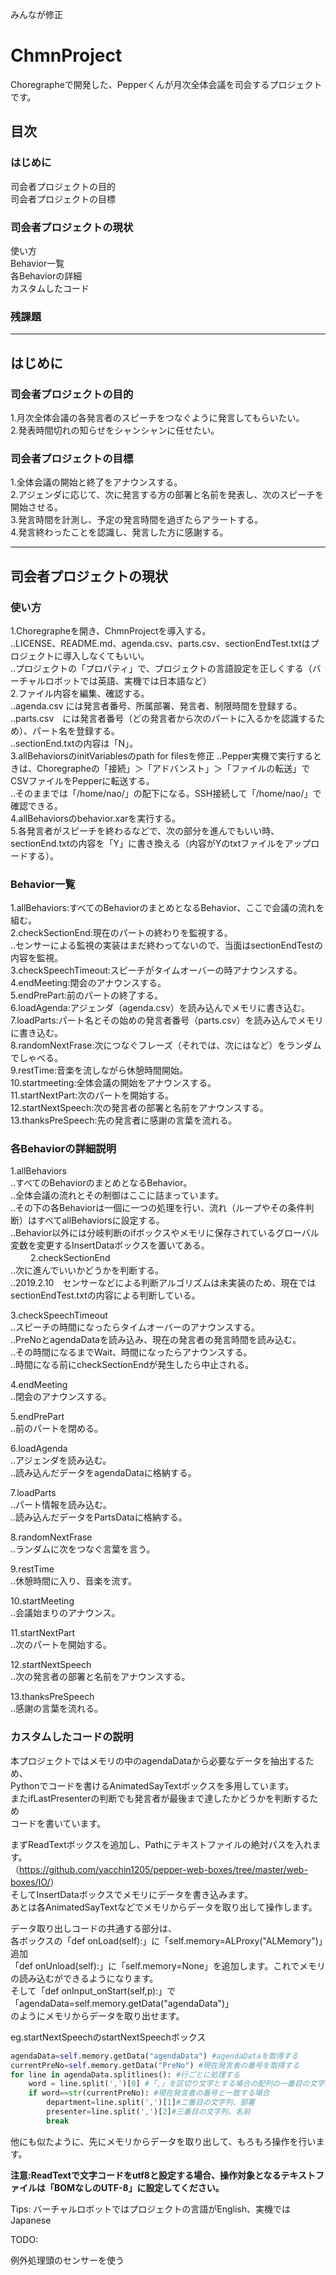 みんなが修正

# ChmnProject  
Choregrapheで開発した、Pepperくんが月次全体会議を司会するプロジェクトです。  
  
## 目次  
### はじめに  
司会者プロジェクトの目的  
司会者プロジェクトの目標  
### 司会者プロジェクトの現状  
使い方  
Behavior一覧  
各Behaviorの詳細  
カスタムしたコード  
### 残課題  
  
****  
## はじめに  
  
### 司会者プロジェクトの目的  
1.月次全体会議の各発言者のスピーチをつなぐように発言してもらいたい。  
2.発表時間切れの知らせをシャンシャンに任せたい。  
### 司会者プロジェクトの目標  
1.全体会議の開始と終了をアナウンスする。  
2.アジェンダに応じて、次に発言する方の部署と名前を発表し、次のスピーチを開始させる。  
3.発言時間を計測し、予定の発言時間を過ぎたらアラートする。  
4.発言終わったことを認識し、発言した方に感謝する。  
  
****  
## 司会者プロジェクトの現状  
  
### 使い方  
1.Choregrapheを開き、ChmnProjectを導入する。  
..LICENSE、README.md、agenda.csv、parts.csv、sectionEndTest.txtはプロジェクトに導入しなくてもいい。  
..プロジェクトの「プロパティ」で、プロジェクトの言語設定を正しくする（バーチャルロボットでは英語、実機では日本語など）  
2.ファイル内容を編集、確認する。  
..agenda.csv には発言者番号、所属部署、発言者、制限時間を登録する。  
..parts.csv　には発言者番号（どの発言者から次のパートに入るかを認識するため）、パート名を登録する。  
..sectionEnd.txtの内容は「N」。  
3.allBehaviorsのinitVariablesのpath for filesを修正 
..Pepper実機で実行するときは、Choregrapheの「接続」＞「アドバンスト」＞「ファイルの転送」でCSVファイルをPepperに転送する。  
..そのままでは「/home/nao/」の配下になる。SSH接続して「/home/nao/」で確認できる。  
4.allBehaviorsのbehavior.xarを実行する。  
5.各発言者がスピーチを終わるなどで、次の部分を進んでもいい時、sectionEnd.txtの内容を「Y」に書き換える（内容がYのtxtファイルをアップロードする）。  
  
### Behavior一覧  
1.allBehaviors:すべてのBehaviorのまとめとなるBehavior、ここで会議の流れを組む。  
2.checkSectionEnd:現在のパートの終わりを監視する。  
..センサーによる監視の実装はまだ終わってないので、当面はsectionEndTestの内容を監視。  
3.checkSpeechTimeout:スピーチがタイムオーバーの時アナウンスする。  
4.endMeeting:閉会のアナウンスする。  
5.endPrePart:前のパートの終了する。  
6.loadAgenda:アジェンダ（agenda.csv）を読み込んでメモリに書き込む。  
7.loadParts:パート名とその始めの発言者番号（parts.csv）を読み込んでメモリに書き込む。  
8.randomNextFrase:次につなぐフレーズ（それでは、次にはなど）をランダムでしゃべる。  
9.restTime:音楽を流しながら休憩時間開始。  
10.startmeeting:全体会議の開始をアナウンスする。  
11.startNextPart:次のパートを開始する。  
12.startNextSpeech:次の発言者の部署と名前をアナウンスする。  
13.thanksPreSpeech:先の発言者に感謝の言葉を流れる。  
  
### 各Behaviorの詳細説明  
1.allBehaviors  
..すべてのBehaviorのまとめとなるBehavior。  
..全体会議の流れとその制御はここに詰まっています。  
..その下の各Behaviorは一個に一つの処理を行い、流れ（ループやその条件判断）はすべてallBehaviorsに設定する。  
..Behavior以外には分岐判断のifボックスやメモリに保存されているグローバル変数を変更するInsertDataボックスを置いてある。  
　　
2.checkSectionEnd  
..次に進んでいいかどうかを判断する。  
..2019.2.10　センサーなどによる判断アルゴリズムは未実装のため、現在ではsectionEndTest.txtの内容による判断している。  
  
3.checkSpeechTimeout  
..スピーチの時間になったらタイムオーバーのアナウンスする。  
..PreNoとagendaDataを読み込み、現在の発言者の発言時間を読み込む。  
..その時間になるまでWait、時間になったらアナウンスする。  
..時間になる前にcheckSectionEndが発生したら中止される。  
  
4.endMeeting  
..閉会のアナウンスする。  
  
5.endPrePart  
..前のパートを閉める。
  
6.loadAgenda  
..アジェンダを読み込む。  
..読み込んだデータをagendaDataに格納する。  
  
7.loadParts  
..パート情報を読み込む。  
..読み込んだデータをPartsDataに格納する。  
  
8.randomNextFrase  
..ランダムに次をつなぐ言葉を言う。
  
9.restTime  
..休憩時間に入り、音楽を流す。  
  
10.startMeeting  
..会議始まりのアナウンス。  
  
11.startNextPart  
..次のパートを開始する。  
  
12.startNextSpeech  
..次の発言者の部署と名前をアナウンスする。  
  
13.thanksPreSpeech  
..感謝の言葉を流れる。  
  
### カスタムしたコードの説明  
本プロジェクトではメモリの中のagendaDataから必要なデータを抽出するため、  
Pythonでコードを書けるAnimatedSayTextボックスを多用しています。  
またifLastPresenterの判断でも発言者が最後まで達したかどうかを判断するため  
コードを書いています。  
  
まずReadTextボックスを追加し、Pathにテキストファイルの絶対パスを入れます。  
（<https://github.com/yacchin1205/pepper-web-boxes/tree/master/web-boxes/IO/>）  
そしてInsertDataボックスでメモリにデータを書き込みます。  
あとは各AnimatedSayTextなどでメモリからデータを取り出して操作します。  
  
データ取り出しコードの共通する部分は、  
各ボックスの「def onLoad(self):」に「self.memory=ALProxy("ALMemory")」追加  
「def onUnload(self):」に「self.memory=None」を追加します。これでメモリの読み込むができるようになります。  
そして「def onInput_onStart(self,p):」で「agendaData=self.memory.getData("agendaData")」  
のようにメモリからデータを取り出せます。  
  
eg.startNextSpeechのstartNextSpeechボックス  
```python
agendaData=self.memory.getData("agendaData") #agendaDataを取得する
currentPreNo=self.memory.getData("PreNo") #現在発言者の番号を取得する
for line in agendaData.splitlines(): #行ごとに処理する
	word = line.split(',')[0] #「,」を区切り文字とする場合の配列の一番目の文字列、番号に当たる
	if word==str(currentPreNo): #現在発言者の番号と一致する場合
		department=line.split(',')[1]#二番目の文字列、部署
		presenter=line.split(',')[2]#三番目の文字列、名前
		break
```
  
他にも似たように、先にメモリからデータを取り出して、もろもろ操作を行います。  
  
**注意:ReadTextで文字コードをutf8と設定する場合、操作対象となるテキストファイルは「BOMなしのUTF-8」に設定してください。**  
  
  

Tips:
  バーチャルロボットではプロジェクトの言語がEnglish、実機ではJapanese

TODO:  

例外処理頭のセンサーを使う  
  
